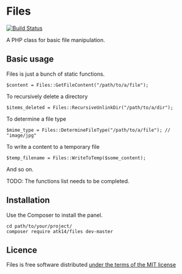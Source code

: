 Files
=====

[![Build Status](https://travis-ci.org/atk14/Files.svg?branch=master)](https://travis-ci.org/atk14/Atk14)

A PHP class for basic file manipulation.

Basic usage
-----------

Files is just a bunch of static functions.

    $content = Files::GetFileContent("/path/to/a/file");

To recursively delete a directory

    $items_deleted = Files::RecursiveUnlinkDir("/path/to/a/dir");

To determine a file type

    $mime_type = Files::DetermineFileType("/path/to/a/file"); // "image/jpg"

To write a content to a temporary file

    $temp_filename = Files::WriteToTemp($some_content);

And so on.

TODO: The functions list needs to be completed.

Installation
------------

Use the Composer to install the panel.

    cd path/to/your/project/
    composer require atk14/files dev-master

Licence
-------

Files is free software distributed [under the terms of the MIT license](http://www.opensource.org/licenses/mit-license)
